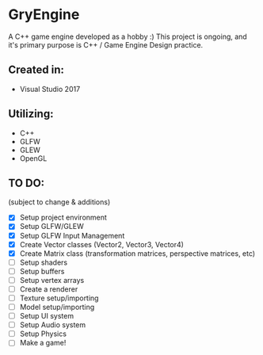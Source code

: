 # GryEngine

A C++ game engine developed as a hobby :)
This project is ongoing, and it's primary purpose is C++ / Game Engine Design practice.

## Created in:
- Visual Studio 2017

## Utilizing:
- C++
- GLFW
- GLEW
- OpenGL

## TO DO:
(subject to change & additions)
- [x] Setup project environment
- [x] Setup GLFW/GLEW
- [x] Setup GLFW Input Management
- [x] Create Vector classes (Vector2, Vector3, Vector4)
- [x] Create Matrix class (transformation matrices, perspective matrices, etc)
- [ ] Setup shaders
- [ ] Setup buffers
- [ ] Setup vertex arrays
- [ ] Create a renderer
- [ ] Texture setup/importing
- [ ] Model setup/importing
- [ ] Setup UI system
- [ ] Setup Audio system
- [ ] Setup Physics
- [ ] Make a game!
